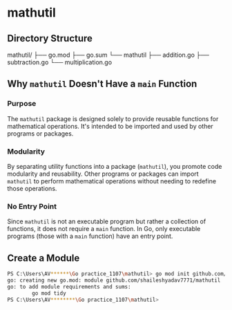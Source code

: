 # mathutil

## Directory Structure

mathutil/
├── go.mod
├── go.sum
└── mathutil
    ├── addition.go
    ├── subtraction.go
    └── multiplication.go


## Why `mathutil` Doesn't Have a `main` Function

### Purpose

The `mathutil` package is designed solely to provide reusable functions for mathematical operations. It's intended to be imported and used by other programs or packages.

### Modularity

By separating utility functions into a package (`mathutil`), you promote code modularity and reusability. Other programs or packages can import `mathutil` to perform mathematical operations without needing to redefine those operations.

### No Entry Point

Since `mathutil` is not an executable program but rather a collection of functions, it does not require a `main` function. In Go, only executable programs (those with a `main` function) have an entry point.

## Create a Module

```bash
PS C:\Users\AV******\Go practice_1107\mathutil> go mod init github.com/shaileshyadav7771/mathutil
go: creating new go.mod: module github.com/shaileshyadav7771/mathutil
go: to add module requirements and sums:
        go mod tidy
PS C:\Users\AV********\Go practice_1107\mathutil>
